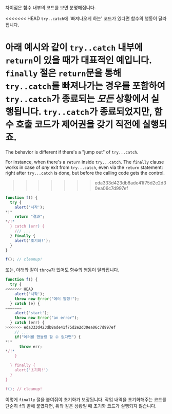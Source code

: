 차이점은 함수 내부의 코드를 보면 분명해집니다.

<<<<<<< HEAD
`try..catch`에 '빠져나오게 하는' 코드가 있다면 함수의 행동이 달라집니다.

아래 예시와 같이 `try..catch` 내부에 `return`이 있을 때가 대표적인 예입니다. `finally` 절은 `return`문을 통해 `try..catch`를 빠져나가는 경우를 포함하여 `try..catch`가 종료되는 *모든* 상황에서 실행됩니다. `try..catch`가 종료되었지만, 함수 호출 코드가 제어권을 갖기 직전에 실행되죠.
=======
The behavior is different if there's a "jump out" of `try...catch`.

For instance, when there's a `return` inside `try...catch`. The `finally` clause works in case of *any* exit from `try...catch`, even via the `return` statement: right after `try...catch` is done, but before the calling code gets the control.
>>>>>>> eda333d423db8ade41f75d2e2d30ea06c7d997ef

```js run
function f() {
  try {
    alert('시작');
*!*
    return "결과";
*/!*
  } catch (err) {
    /// ...
  } finally {
    alert('초기화!');
  }
}

f(); // cleanup!
```

또는, 아래와 같이 `throw`가 있어도 함수의 행동이 달라집니다.

```js run
function f() {
  try {
<<<<<<< HEAD
    alert('시작');
    throw new Error("에러 발생!");
  } catch (e) {
=======
    alert('start');
    throw new Error("an error");
  } catch (err) {
>>>>>>> eda333d423db8ade41f75d2e2d30ea06c7d997ef
    // ...
    if("에러를 핸들링 할 수 없다면") {
*!*
      throw err;
*/!*
    }

  } finally {
    alert('초기화!')
  }
}

f(); // cleanup!
```

이렇게 `finally` 절을 붙여줘야 초기화가 보장됩니다. 작업 내역을 초기화해주는 코드를 단순히 `f`의 끝에 붙였다면, 위와 같은 상황일 때 초기화 코드가 실행되지 않습니다.
